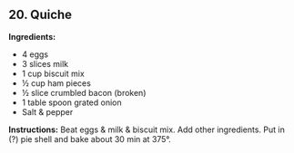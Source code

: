 ## 20. Quiche

**Ingredients:**
- 4 eggs
- 3 slices milk
- 1 cup biscuit mix
- ½ cup ham pieces
- ½ slice crumbled bacon (broken)
- 1 table spoon grated onion
- Salt & pepper

**Instructions:**
Beat eggs & milk & biscuit mix. Add other ingredients. Put in (?) pie shell and bake about 30 min at 375°.